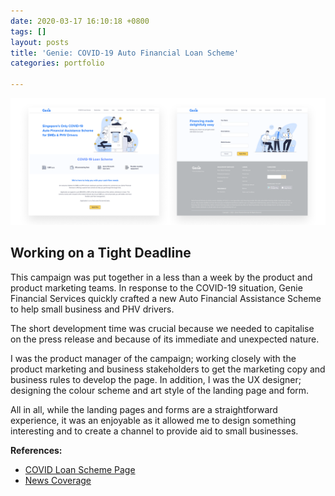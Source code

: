 ```yaml
---
date: 2020-03-17 16:10:18 +0800
tags: []
layout: posts
title: 'Genie: COVID-19 Auto Financial Loan Scheme'
categories: portfolio

---
```

![](/uploads/genie-covid.png)

## Working on a Tight Deadline

This campaign was put together in a less than a week by the product and product marketing teams. In response to the COVID-19 situation, Genie Financial Services quickly crafted a new Auto Financial Assistance Scheme to help small business and PHV drivers.

The short development time was crucial because we needed to capitalise on the press release and because of its immediate and unexpected nature.

I was the product manager of the campaign; working closely with the product marketing and business stakeholders to get the marketing copy and business rules to develop the page. In addition, I was the UX designer; designing the colour scheme and art style of the landing page and form.

All in all, while the landing pages and forms are a straightforward experience, it was an enjoyable as it allowed me to design something interesting and to create a channel to provide aid to small businesses.

**References:**

* [COVID Loan Scheme Page](https://genie.sg/loan/covid "COVID Loan Scheme") 
* [News Coverage](https://www.linkedin.com/posts/helen-neo-538b5469_genie-financial-services-to-grant-auto-loans-activity-6645918533681319936-yK-C "COVID Loan Scheme")